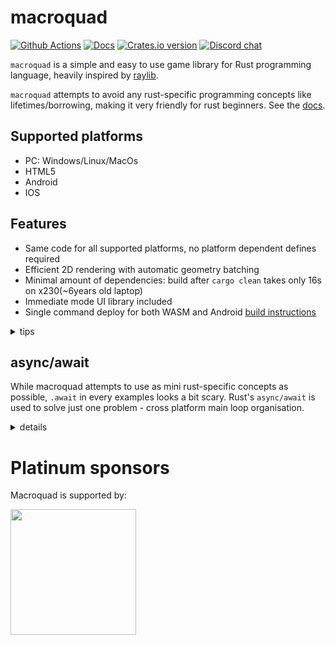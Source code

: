 # macroquad

[![Github Actions](https://github.com/not-fl3/macroquad/workflows/Cross-compile/badge.svg)](https://github.com/not-fl3/macroquad/actions?query=workflow%3A)
[![Docs](https://docs.rs/macroquad/badge.svg)](https://docs.rs/macroquad)
[![Crates.io version](https://img.shields.io/crates/v/macroquad.svg)](https://crates.io/crates/macroquad)
[![Discord chat](https://img.shields.io/discord/710177966440579103.svg?label=discord%20chat)](https://discord.gg/WfEp6ut)

`macroquad` is a simple and easy to use game library for Rust programming language, heavily inspired by [raylib](https://github.com/raysan5/raylib). 

`macroquad` attempts to avoid any rust-specific programming concepts like lifetimes/borrowing, making it very friendly for rust beginners. See the [docs](https://docs.rs/macroquad).

## Supported platforms

* PC: Windows/Linux/MacOs
* HTML5
* Android
* IOS

## Features

* Same code for all supported platforms, no platform dependent defines required 
* Efficient 2D rendering with automatic geometry batching
* Minimal amount of dependencies: build after `cargo clean` takes only 16s on x230(~6years old laptop)
* Immediate mode UI library included
* Single command deploy for both WASM and Android [build instructions](https://github.com/not-fl3/miniquad/#building-examples)

<details>
<summary>tips</summary>
Adding the following snippet to your Cargo.toml ensures that all dependencies compile in release even in debug mode. In macroquad, this has the effect of making images load several times faster and your applications much more performant, while keeping compile times miraculously low.

```toml
[profile.dev.package.'*']
opt-level = 3
```
</details>

## async/await

While macroquad attempts to use as mini rust-specific concepts as possible, `.await` in every examples looks a bit scary.
Rust's `async/await` is used to solve just one problem - cross platform main loop organisation. 

<details>
<summary>details</summary>
  

The problem: on WASM and android its not really easy to organize main loop like this: 
```
fn main() {
    // do some initilization
    
    // start main loop
    loop {
        // handle input 

        // update logic

        // draw frame
    }
}
```

It is fixable on Android with threads, but on web there is not way to "pause" and "resume" wasm execution, so no wasm code should block ever.
While that loop is blocking for the entire game execution!
The C++ solution for that problem: https://kripken.github.io/blog/wasm/2019/07/16/asyncify.html

But in Rust we have async/await. Rust's `futures` is basically a continuations - `future`'s stack may be store into a variable to later pause/resume execution of future's code.

async/await in macroquad is used without any external dependencies - no runtime, executor or even futures-rs are involved. Its just a way to preserve `main`'s stack on WASM and keep the code cross platform without any wasm-specific main loop.
</details>

# Platinum sponsors

Macroquad is supported by:

<p>
  <a href="https://embark-studios.com">
    <img src="https://www.embark.dev/img/logo_black.png" width="201px">
  </a>
</p>


